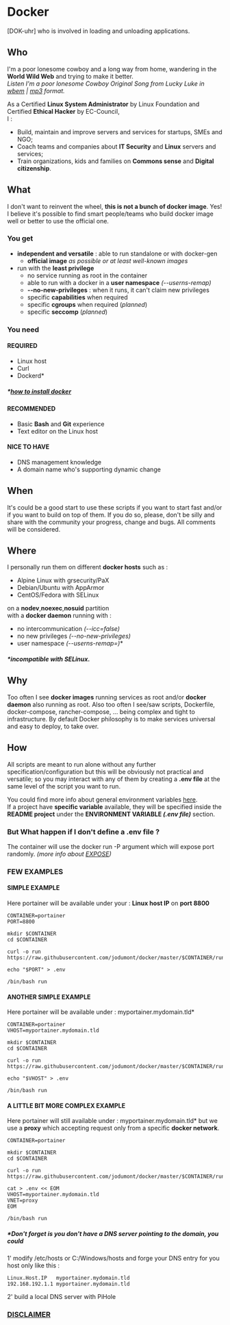 # Docker
[DOK-uhr] who is involved in loading and unloading applications.

## Who
I'm a poor lonesome cowboy and a long way from home, wandering in the **World Wild Web** and trying to make it better.  
*Listen I'm a poor lonesome Cowboy Original Song from Lucky Luke in <a href="assets/Lucky_Luke-Im_a_poor_lonesome_cowboy.wbem" title="Lucky Luke I'm a poor lonesome Cowboy" target="_blank">wbem</a> | <a href="assets/Lucky_Luke-Im_a_poor_lonesome_cowboy.mp3" title="Lucky Luke I'm a poor lonesome Cowboy (Yes mp3 was liberated in April 2017 by Fraunhofer.)" target="_blank">mp3</a> format.*

As a Certified **Linux System Administrator** by Linux Foundation and Certified **Ethical Hacker** by EC-Council,  
I :
- Build, maintain and improve servers and services for startups, SMEs and NGO;  
- Coach teams and companies about **IT Security** and **Linux** servers and services;  
- Train organizations, kids and families on **Commons sense** and **Digital citizenship**.  
## What
I don't want to reinvent the wheel, **this is not a bunch of docker image**. Yes! I believe it's possible to find smart people/teams who build docker image well or better to use the official one.  

### You get
- **independent and versatile** : able to run standalone or with docker-gen  
  - **official image** *as possible or at least well-known images*  
- run with the **least privilege**  
  - no service running as root in the container  
  - able to run with a docker in a **user namespace**  *(--userns-remap)*  
  - **--no-new-privileges** : when it runs, it can't claim new privileges  
  - specific **capabilities** when required  
  - specific **cgroups** when required (*planned*)  
  - specific **seccomp** (*planned*)  
### You need
#### REQUIRED
 - Linux host
 - Curl
 - Dockerd*  

##### *\*[how to install docker](https://docs.docker.com/install/)*
#### RECOMMENDED
- Basic **Bash** and **Git** experience
- Text editor on the Linux host  
#### NICE TO HAVE
- DNS management knowledge  
- A domain name who's supporting dynamic change  
## When
It's could be a good start to use these scripts if you want to start fast and/or if you want to build on top of them.  If you do so, please, don't be silly and share with the community your progress, change and bugs. All comments will be considered.  
## Where
I personally run them on different **docker hosts** such as :
- Alpine Linux with grsecurity/PaX  
- Debian/Ubuntu with AppArmor
- CentOS/Fedora with SELinux  
  
on a **nodev**,**noexec**,**nosuid** partition  
with a **docker daemon** running with :  
  - no intercommunication *(--icc=false)*  
  - no new privileges  *(--no-new-privileges)*
  - user namespace *(--userns-remap=)*\*
##### *\*incompatible with SELinux.*
## Why
Too often I see **docker images** running services as root and/or **docker daemon** also running as root. Also too often I see/saw scripts, Dockerfile, docker-compose, rancher-compose, ... being complex and tight to infrastructure. By default Docker philosophy is to make services universal and easy to deploy, to take over.
## How
All scripts are meant to run alone without any further specification/configuration but this will be obviously not practical and versatile; so you may interact with any of them by creating a **.env file** at the same level of the script you want to run.

You could find more info about general environment variables [here](ENV.md).  
If a project have **specific variable** available, they will be specified inside the **README project** under the **ENVIRONMENT VARIABLE *(.env file)*** section.  
### But What happen if I don't define a .env file ?  
The container will use the docker run -P argument which will expose port randomly. *(more info about <a href="https://docs.docker.com/v1.11/engine/reference/commandline/run/" title="" target="_blank">EXPOSE</a>)*
### FEW EXAMPLES
#### SIMPLE EXAMPLE
Here portainer will be available under your : **Linux host IP** on **port 8800**  
````
CONTAINER=portainer
PORT=8800

mkdir $CONTAINER
cd $CONTAINER

curl -o run https://raw.githubusercontent.com/jodumont/docker/master/$CONTAINER/run

echo "$PORT" > .env  

/bin/bash run  
````
#### ANOTHER SIMPLE EXAMPLE
Here portainer will be available under : myportainer.mydomain.tld\*  

````
CONTAINER=portainer
VHOST=myportainer.mydomain.tld  

mkdir $CONTAINER
cd $CONTAINER

curl -o run https://raw.githubusercontent.com/jodumont/docker/master/$CONTAINER/run

echo "$VHOST" > .env  

/bin/bash run  
````
#### A LITTLE BIT MORE COMPLEX EXAMPLE
Here portainer will still available under : myportainer.mydomain.tld\* but we use a **proxy** which accepting request only from a specific **docker network**.  

````
CONTAINER=portainer

mkdir $CONTAINER
cd $CONTAINER

curl -o run https://raw.githubusercontent.com/jodumont/docker/master/$CONTAINER/run

cat > .env << EOM
VHOST=myportainer.mydomain.tld  
VNET=proxy
EOM

/bin/bash run  
````
##### *Don't forget is you don't have a DNS server pointing to the domain, you could   
1' modify /etc/hosts or C:/Windows/hosts and forge your DNS entry for you host only like this :  
````
Linux.Host.IP   myportainer.mydomain.tld  
192.168.192.1.1 myportainer.mydomain.tld  
````
2' build a local DNS server with PiHole  
### <a href="DISCLAIMER.md" title="a statement in which a person or company states that they are not directly involved with or responsible for something." target="_blank">DISCLAIMER</a>